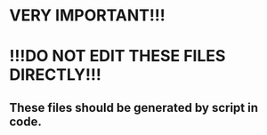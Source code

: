 # VERY IMPORTANT!!!
# !!!DO NOT EDIT THESE FILES DIRECTLY!!!
## These files should be generated by script in code.